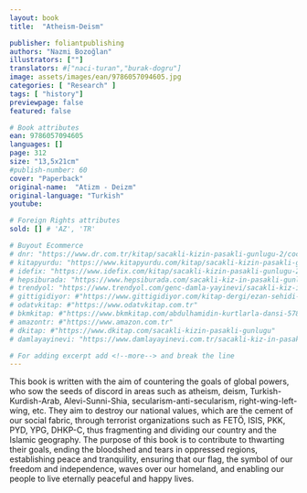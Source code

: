 ```yaml
---
layout: book
title:  "Atheism-Deism"

publisher: foliantpublishing
authors: "Nazmi Bozoğlan"
illustrators: [""]
translators: #["naci-turan","burak-dogru"]
image: assets/images/ean/9786057094605.jpg
categories: [ "Research" ]
tags: [ "history"]
previewpage: false
featured: false

# Book attributes
ean: 9786057094605
languages: []
page: 312
size: "13,5x21cm"
#publish-number: 60
cover: "Paperback"
original-name:  "Atizm - Deizm"
original-language: "Turkish"
youtube:

# Foreign Rights attributes
sold: [] # 'AZ', 'TR'

# Buyout Ecommerce
# dnr: "https://www.dr.com.tr/kitap/sacakli-kizin-pasakli-gunlugu-2/cocuk-ve-genclik/genclik-10-yas/roman-oyku/urunno=0001893059001"
# kitapyurdu: "https://www.kitapyurdu.com/kitap/sacakli-kizin-pasakli-gunlugu-2-/560122.html&filter_name=Sa%C3%A7akl%C4%B1+K%C4%B1z%27%C4%B1n+Pasakl%C4%B1+G%C3%BCnl%C3%BC%C4%9F%C3%BC+2"
# idefix: "https://www.idefix.com/kitap/sacakli-kizin-pasakli-gunlugu-2/cocuk-ve-genclik/genclik-10-yas/roman-oyku/urunno=0001893059001"
# hepsiburada: "https://www.hepsiburada.com/sacakli-kiz-in-pasakli-gunlugu-2-damla-yayinevi-p-HBV000012ER86"
# trendyol: "https://www.trendyol.com/genc-damla-yayinevi/sacakli-kiz-in-pasakli-gunlugu-2-p-54825777"
# gittigidiyor: #"https://www.gittigidiyor.com/kitap-dergi/ezan-sehidi-adnan-menderes_pdp_732728793"
# odatvkitap: #"https://www.odatvkitap.com.tr"
# bkmkitap: #"https://www.bkmkitap.com/abdulhamidin-kurtlarla-dansi-578226"
# amazontr: #"https://www.amazon.com.tr"
# dkitap: #"https://www.dkitap.com/sacakli-kizin-pasakli-gunlugu"
# damlayayinevi: "https://www.damlayayinevi.com.tr/sacakli-kiz-in-pasakli-gunlugu-2-bu-iste-bi-terslik-var"

# For adding excerpt add <!--more--> and break the line
---
```

This book is written with the aim of countering
the goals of global powers, who sow the seeds
of discord in areas such as atheism, deism, Turkish-Kurdish-Arab, Alevi-Sunni-Shia, secularism-anti-secularism, right-wing-left-wing, etc. They aim to
destroy our national values, which are the cement
of our social fabric, through terrorist organizations
such as FETÖ, ISIS, PKK, PYD, YPG, DHKP-C,
thus fragmenting and dividing our country and the
Islamic geography.
The purpose of this book is to contribute to
thwarting their goals, ending the bloodshed and
tears in oppressed regions, establishing peace
and tranquility, ensuring that our flag, the symbol
of our freedom and independence, waves over our
homeland, and enabling our people to live eternally
peaceful and happy lives.
<!--more--> 

